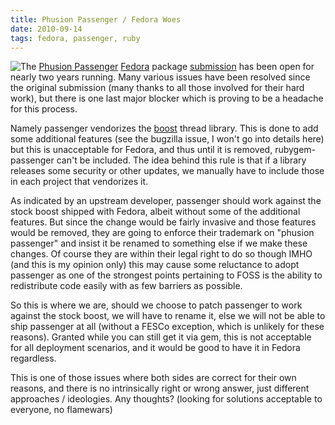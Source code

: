 ```yaml
---
title: Phusion Passenger / Fedora Woes
date: 2010-09-14
tags: fedora, passenger, ruby
---
```


<img src="http://www.modrails.com/phusion_template/logo-trans.png" style="float: left;" />The <a href="http://www.modrails.com/">Phusion Passenger</a> <a href="http://fedoraproject.org/">Fedora</a> package <a href="https://bugzilla.redhat.com/show_bug.cgi?id=470696">submission</a> has been open for nearly two years running. Many various issues have been resolved since the original submission (many thanks to all those involved for their hard work), but there is one last major blocker which is proving to be a headache for this process.

Namely passenger vendorizes the <a href="http://www.boost.org/">boost</a> thread library. This is done to add some additional features (see the bugzilla issue, I won't go into details here) but this is unacceptable for Fedora, and thus until it is removed, rubygem-passenger can't be included. The idea behind this rule is that if a library releases some security or other updates, we manually have to include those in each project that vendorizes it.

As indicated by an upstream developer, passenger should work against the stock boost shipped with Fedora, albeit without some of the additional features. But since the change would be fairly invasive and those features would be removed, they are going to enforce their trademark on "phusion passenger" and insist it be renamed to something else if we make these changes. Of course they are within their legal right to do so though IMHO (and this is my opinion only) this may cause some reluctance to adopt passenger as one of the strongest points pertaining to FOSS is the ability to redistribute code easily with as few barriers as possible.

So this is where we are, should we choose to patch passenger to work against the stock boost, we will have to rename it, else we will not be able to ship passenger at all (without a FESCo exception, which is unlikely for these reasons). Granted while you can still get it via gem, this is not acceptable for all deployment scenarios, and it would be good to have it in Fedora regardless. 

This is one of those issues where both sides are correct for their own reasons, and there is no intrinsically right or wrong answer, just different approaches / ideologies.  Any thoughts? (looking for solutions acceptable to everyone, no flamewars)
